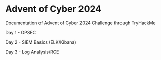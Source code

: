 # Advent of Cyber 2024
Documentation of Advent of Cyber 2024 Challenge through TryHackMe

Day 1 - OPSEC

Day 2 - SIEM Basics (ELK/Kibana)

Day 3 - Log Analysis/RCE
